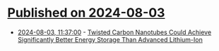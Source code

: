 # [Published on 2024-08-03](index.md)

* [2024-08-03, 11:37:00](https://soylentnews.org/article.pl?sid=24/08/03/0232239&from=rss) - [Twisted Carbon Nanotubes Could Achieve Significantly Better Energy Storage Than Advanced Lithium-Ion](https://soylentnews.org/article.pl?sid=24/08/03/0232239&from=rss)

